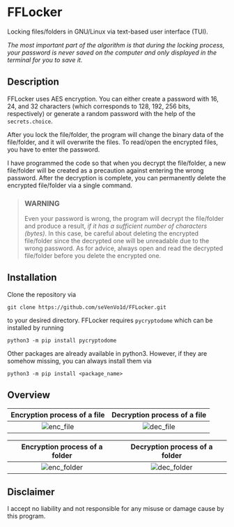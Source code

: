 # FFLocker

Locking files/folders in GNU/Linux via text-based user interface (TUI).

*The most important part of the algorithm is that during the locking process, your password is never saved on the computer and only displayed in the terminal for you to save it.*

## Description

FFLocker uses AES encryption. You can either create a password with 16, 24, and 32 characters (which corresponds to 128, 192, 256 bits, respectively) or generate a random password with the help of the `secrets.choice`.

After you lock the file/folder, the program will change the binary data of the file/folder, and it will overwrite the files. To read/open the encrypted files, you have to enter the password.

I have programmed the code so that when you decrypt the file/folder, a new file/folder will be created as a precaution against entering the wrong password. After the decryption is complete, you can permanently delete the encrypted file/folder via a single command.

> ### WARNING
>
> Even your password is wrong, the program will decrypt the file/folder and produce a result, *if it has a sufficient number of characters (bytes)*. In this case, be careful about deleting the encrypted file/folder since the decrypted one will be unreadable due to the wrong password. As for advice, always open and read the decrypted file/folder before you delete the encrypted one.

## Installation

Clone the repository via

    git clone https://github.com/seVenVo1d/FFLocker.git

to your desired directory. FFLocker requires `pycryptodome` which can be installed by running

    python3 -m pip install pycryptodome

Other packages are already available in python3. However, if they are somehow missing, you can always install them via

    python3 -m pip install <package_name>

## Overview

Encryption process of a file         |  Decryption process of a file
:-------------------------:|:-------------------------:
![enc_file](https://user-images.githubusercontent.com/45866787/193124480-0827db5a-3dc0-4e33-9c86-0972662f139b.png)  |  ![dec_file](https://user-images.githubusercontent.com/45866787/193124625-71160d5a-9f89-4f9f-a842-dadcc89399e5.png)

Encryption process of a folder        |  Decryption process of a folder
:-------------------------:|:-------------------------:
![enc_folder](https://user-images.githubusercontent.com/45866787/193124673-ce1f931a-848b-4d11-8a4f-945b917c839b.png) | ![dec_folder](https://user-images.githubusercontent.com/45866787/193124688-11459f63-5d6d-45d5-88fb-aa732c9ea8c4.png)

## Disclaimer

I accept no liability and not responsible for any misuse or damage cause by this program.
